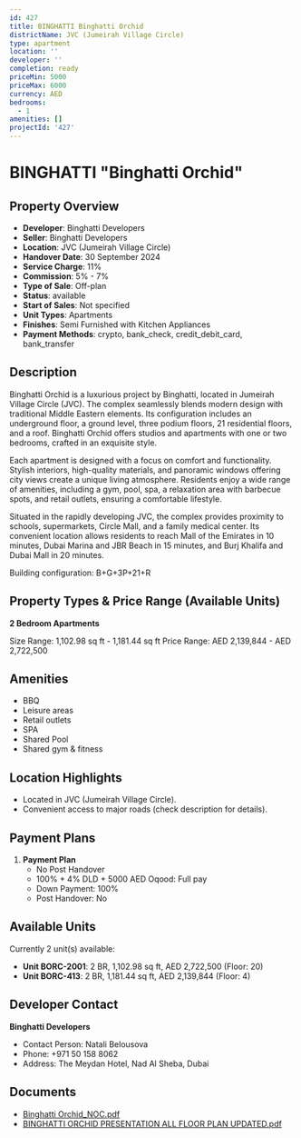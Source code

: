 ```yaml
---
id: 427
title: BINGHATTI Binghatti Orchid
districtName: JVC (Jumeirah Village Circle)
type: apartment
location: ''
developer: ''
completion: ready
priceMin: 5000
priceMax: 6000
currency: AED
bedrooms:
  - 1
amenities: []
projectId: '427'
---
```


# BINGHATTI "Binghatti Orchid"

## Property Overview
- **Developer**: Binghatti Developers
- **Seller**: Binghatti Developers
- **Location**: JVC (Jumeirah Village Circle)
- **Handover Date**: 30 September 2024
- **Service Charge**: 11%
- **Commission**: 5% - 7%
- **Type of Sale**: Off-plan
- **Status**: available
- **Start of Sales**: Not specified
- **Unit Types**: Apartments
- **Finishes**: Semi Furnished with Kitchen Appliances
- **Payment Methods**: crypto, bank_check, credit_debit_card, bank_transfer

## Description
Binghatti Orchid is a luxurious project by Binghatti, located in Jumeirah Village Circle (JVC). The complex seamlessly blends modern design with traditional Middle Eastern elements. Its configuration includes an underground floor, a ground level, three podium floors, 21 residential floors, and a roof. Binghatti Orchid offers studios and apartments with one or two bedrooms, crafted in an exquisite style.

Each apartment is designed with a focus on comfort and functionality. Stylish interiors, high-quality materials, and panoramic windows offering city views create a unique living atmosphere. Residents enjoy a wide range of amenities, including a gym, pool, spa, a relaxation area with barbecue spots, and retail outlets, ensuring a comfortable lifestyle.

Situated in the rapidly developing JVC, the complex provides proximity to schools, supermarkets, Circle Mall, and a family medical center. Its convenient location allows residents to reach Mall of the Emirates in 10 minutes, Dubai Marina and JBR Beach in 15 minutes, and Burj Khalifa and Dubai Mall in 20 minutes.

Building configuration: B+G+3P+21+R

## Property Types & Price Range (Available Units)
**2 Bedroom Apartments**

Size Range: 1,102.98 sq ft - 1,181.44 sq ft
Price Range: AED 2,139,844 - AED 2,722,500

## Amenities
- BBQ
- Leisure areas
- Retail outlets
- SPA
- Shared Pool
- Shared gym & fitness

## Location Highlights
- Located in JVC (Jumeirah Village Circle).
- Convenient access to major roads (check description for details).

## Payment Plans
1. **Payment Plan**
   - No Post Handover
   - 100% + 4% DLD + 5000 AED Oqood: Full pay
   - Down Payment: 100%
   - Post Handover: No

## Available Units
Currently 2 unit(s) available:
- **Unit BORC-2001**: 2 BR, 1,102.98 sq ft, AED 2,722,500 (Floor: 20)
- **Unit BORC-413**: 2 BR, 1,181.44 sq ft, AED 2,139,844 (Floor: 4)

## Developer Contact
**Binghatti Developers**
- Contact Person: Natali Belousova
- Phone: +971 50 158 8062
- Address: The Meydan Hotel, Nad Al Sheba, Dubai

## Documents
- [Binghatti Orchid_NOC.pdf](https://cdn.geniemap.net/2023/09/12/QnwI2lXja4qNYTa0HJCYzyW2GJvxyuZPsRoyPmLe.pdf)
- [BINGHATTI ORCHID  PRESENTATION ALL FLOOR PLAN UPDATED.pdf](https://cdn.geniemap.net/2024/04/28/uBzWTeUb7lNkE3bXu74qWpt1wTQzqdkJv28iKlv1.pdf)
